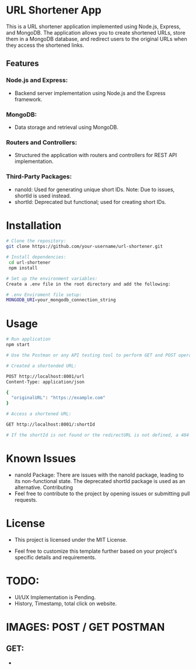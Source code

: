 # URL Shortener App
This is a URL shortener application implemented using Node.js, Express, and MongoDB. The application allows you to create shortened URLs, store them in a MongoDB database, and redirect users to the original URLs when they access the shortened links.

## Features
### Node.js and Express: 
- Backend server implementation using Node.js and the Express framework.
### MongoDB: 
- Data storage and retrieval using MongoDB.
### Routers and Controllers: 
- Structured the application with routers and controllers for REST API implementation.
### Third-Party Packages:
- nanoId: Used for generating unique short IDs. Note: Due to issues, shortId is used instead.
- shortId: Deprecated but functional; used for creating short IDs.
# Installation

   ```bash
# Clone the repository:
   git clone https://github.com/your-username/url-shortener.git

# Install dependencies:
    cd url-shortener
    npm install

# Set up the environment variables:
Create a .env file in the root directory and add the following:

# .env Enviroment file setup:
MONGODB_URI=your_mongodb_connection_string
   
   ```
# Usage
```bash
# Run application
npm start

# Use the Postman or any API testing tool to perform GET and POST operations

# Created a shortended URL:

POST http://localhost:8001/url
Content-Type: application/json

{
  "originalURL": "https://example.com"
}

# Access a shortened URL:

GET http://localhost:8001/:shortId

# If the shortId is not found or the redirectURL is not defined, a 404 error will be returned.

```
# Known Issues
- nanoId Package: There are issues with the nanoId package, leading to its non-functional state. The deprecated shortId package is used as an alternative.
Contributing
- Feel free to contribute to the project by opening issues or submitting pull requests.

# License
- This project is licensed under the MIT License.

- Feel free to customize this template further based on your project's specific details and requirements.
# TODO:
- UI/UX Implementation is Pending.
- History, Timestamp, total click on website.
# IMAGES: POST / GET POSTMAN
## GET:
- 


